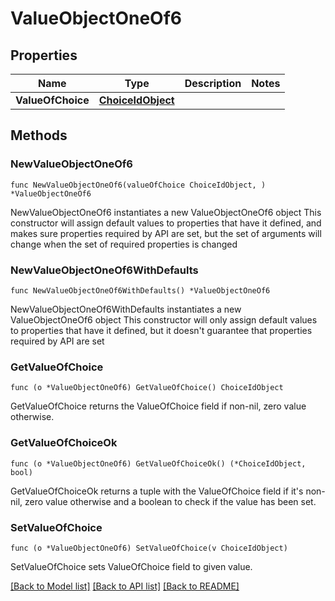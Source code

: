 # ValueObjectOneOf6

## Properties

Name | Type | Description | Notes
------------ | ------------- | ------------- | -------------
**ValueOfChoice** | [**ChoiceIdObject**](ChoiceIdObject.md) |  | 

## Methods

### NewValueObjectOneOf6

`func NewValueObjectOneOf6(valueOfChoice ChoiceIdObject, ) *ValueObjectOneOf6`

NewValueObjectOneOf6 instantiates a new ValueObjectOneOf6 object
This constructor will assign default values to properties that have it defined,
and makes sure properties required by API are set, but the set of arguments
will change when the set of required properties is changed

### NewValueObjectOneOf6WithDefaults

`func NewValueObjectOneOf6WithDefaults() *ValueObjectOneOf6`

NewValueObjectOneOf6WithDefaults instantiates a new ValueObjectOneOf6 object
This constructor will only assign default values to properties that have it defined,
but it doesn't guarantee that properties required by API are set

### GetValueOfChoice

`func (o *ValueObjectOneOf6) GetValueOfChoice() ChoiceIdObject`

GetValueOfChoice returns the ValueOfChoice field if non-nil, zero value otherwise.

### GetValueOfChoiceOk

`func (o *ValueObjectOneOf6) GetValueOfChoiceOk() (*ChoiceIdObject, bool)`

GetValueOfChoiceOk returns a tuple with the ValueOfChoice field if it's non-nil, zero value otherwise
and a boolean to check if the value has been set.

### SetValueOfChoice

`func (o *ValueObjectOneOf6) SetValueOfChoice(v ChoiceIdObject)`

SetValueOfChoice sets ValueOfChoice field to given value.



[[Back to Model list]](../README.md#documentation-for-models) [[Back to API list]](../README.md#documentation-for-api-endpoints) [[Back to README]](../README.md)


